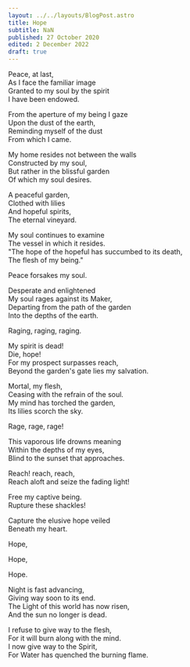 ```yaml
---
layout: ../../layouts/BlogPost.astro
title: Hope
subtitle: NaN
published: 27 October 2020
edited: 2 December 2022
draft: true
---
```


Peace, at last,  
As I face the familiar image  
Granted to my soul by the spirit  
I have been endowed.  

From the aperture of my being I gaze  
Upon the dust of the earth,  
Reminding myself of the dust  
From which I came.  

My home resides not between the walls  
Constructed by my soul,  
But rather in the blissful garden  
Of which my soul desires.  

A peaceful garden,  
Clothed with lilies  
And hopeful spirits,  
The eternal vineyard.  

My soul continues to examine  
The vessel in which it resides.  
"The hope of the hopeful has succumbed to its death,  
The flesh of my being."  

Peace forsakes my soul.

Desperate and enlightened  
My soul rages against its Maker,  
Departing from the path of the garden  
Into the depths of the earth.  

Raging, raging, raging.  

My spirit is dead!  
Die, hope!  
For my prospect surpasses reach,  
Beyond the garden's gate lies my salvation.  

Mortal, my flesh,  
Ceasing with the refrain of the soul.  
My mind has torched the garden,  
Its lilies scorch the sky.  

Rage, rage, rage!  

This vaporous life drowns meaning  
Within the depths of my eyes,  
Blind to the sunset that approaches.  

Reach! reach, reach,   
Reach aloft and seize the fading light!    

Free my captive being.  
Rupture these shackles!  

Capture the elusive hope veiled  
Beneath my heart.  

Hope,  

Hope,  

Hope.  

Night is fast advancing,  
Giving way soon to its end.  
The Light of this world has now risen,  
And the sun no longer is dead.  

I refuse to give way to the flesh,  
For it will burn along with the mind.  
I now give way to the Spirit,  
For Water has quenched the burning flame.  